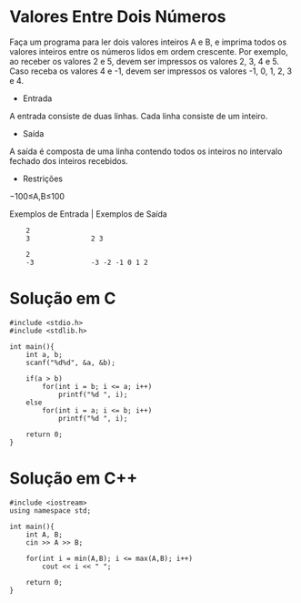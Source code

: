 # Valores Entre Dois Números

Faça um programa para ler dois valores inteiros A e B, e imprima todos os valores inteiros entre os números lidos em ordem crescente. Por exemplo, ao receber os valores 2 e 5, devem ser impressos os valores 2, 3, 4 e 5. Caso receba os valores 4 e -1, devem ser impressos os valores -1, 0, 1, 2, 3 e 4.

- Entrada

A entrada consiste de duas linhas. Cada linha consiste de um inteiro.

- Saída

A saída é composta de uma linha contendo todos os inteiros no intervalo fechado dos inteiros recebidos.

- Restrições

−100≤A,B≤100

Exemplos de Entrada	| Exemplos de Saída

        2
        3               2 3

        2
        -3              -3 -2 -1 0 1 2
        

# Solução em C
```
#include <stdio.h>
#include <stdlib.h>

int main(){    	
    int a, b;
	scanf("%d%d", &a, &b);
	
	if(a > b)
		for(int i = b; i <= a; i++)
			printf("%d ", i);
	else
		for(int i = a; i <= b; i++)
			printf("%d ", i);

    return 0;
}
```

# Solução em C++
```
#include <iostream>
using namespace std;

int main(){
    int A, B;
	cin >> A >> B;
	
    for(int i = min(A,B); i <= max(A,B); i++)
		cout << i << " ";

    return 0;
}

```